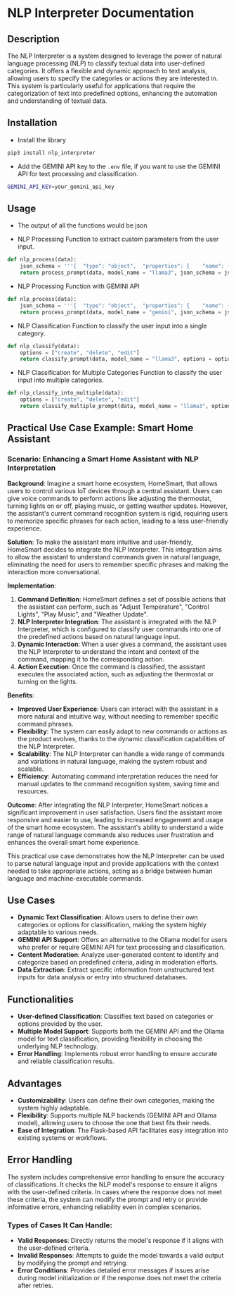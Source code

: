# NLP Interpreter Documentation

## Description

The NLP Interpreter is a  system designed to leverage the power of natural language processing (NLP) to classify textual data into user-defined categories. It offers a flexible and dynamic approach to text analysis, allowing users to specify the categories or actions they are interested in. This system is particularly useful for applications that require the categorization of text into predefined options, enhancing the automation and understanding of textual data.

## Installation
- Install the library 
```bash
pip3 install nlp_interpreter
```
- Add the GEMINI API key to the `.env` file, if you want to use the GEMINI API for text processing and classification.
```bash
GEMINI_API_KEY=your_gemini_api_key
```

## Usage
- The output of all the functions would be json 

- NLP Processing Function to extract custom parameters from the user input.
 
```py
def nlp_process(data):
    json_schema = '''{  "type": "object",  "properties": {    "name": {      "type": "string"  },    "emotion": {      "type": "string"    }  },  "required": [    "name",    "emotion"  ]}'''
    return process_prompt(data, model_name = "llama3", json_schema = json_schema)
```
- NLP Processing Function with GEMINI API
 
```py
def nlp_process(data):
    json_schema = '''{  "type": "object",  "properties": {    "name": {      "type": "string"  },    "emotion": {      "type": "string"    }  },  "required": [    "name",    "emotion"  ]}'''
    return process_prompt(data, model_name = "gemini", json_schema = json_schema)
```

- NLP Classification Function to classify the user input into a single category.
 
```py
def nlp_classify(data):
    options = ["create", "delete", "edit"]
    return classify_prompt(data, model_name = "llama3", options = options)
```

- NLP Classification for Multiple Categories Function to classify the user input into multiple categories.
 
```py
def nlp_classify_into_multiple(data):
    options = ["create", "delete", "edit"]
    return classify_multiple_prompt(data, model_name = "llama3", options = options)
```

## Practical Use Case Example: Smart Home Assistant

### Scenario: Enhancing a Smart Home Assistant with NLP Interpretation

**Background**: Imagine a smart home ecosystem, HomeSmart, that allows users to control various IoT devices through a central assistant. Users can give voice commands to perform actions like adjusting the thermostat, turning lights on or off, playing music, or getting weather updates. However, the assistant's current command recognition system is rigid, requiring users to memorize specific phrases for each action, leading to a less user-friendly experience.

**Solution**: To make the assistant more intuitive and user-friendly, HomeSmart decides to integrate the NLP Interpreter. This integration aims to allow the assistant to understand commands given in natural language, eliminating the need for users to remember specific phrases and making the interaction more conversational.

**Implementation**:
1. **Command Definition**: HomeSmart defines a set of possible actions that the assistant can perform, such as "Adjust Temperature", "Control Lights", "Play Music", and "Weather Update".
2. **NLP Interpreter Integration**: The assistant is integrated with the NLP Interpreter, which is configured to classify user commands into one of the predefined actions based on natural language input.
3. **Dynamic Interaction**: When a user gives a command, the assistant uses the NLP Interpreter to understand the intent and context of the command, mapping it to the corresponding action.
4. **Action Execution**: Once the command is classified, the assistant executes the associated action, such as adjusting the thermostat or turning on the lights.

**Benefits**:
- **Improved User Experience**: Users can interact with the assistant in a more natural and intuitive way, without needing to remember specific command phrases.
- **Flexibility**: The system can easily adapt to new commands or actions as the product evolves, thanks to the dynamic classification capabilities of the NLP Interpreter.
- **Scalability**: The NLP Interpreter can handle a wide range of commands and variations in natural language, making the system robust and scalable.
- **Efficiency**: Automating command interpretation reduces the need for manual updates to the command recognition system, saving time and resources.

**Outcome**: After integrating the NLP Interpreter, HomeSmart notices a significant improvement in user satisfaction. Users find the assistant more responsive and easier to use, leading to increased engagement and usage of the smart home ecosystem. The assistant's ability to understand a wide range of natural language commands also reduces user frustration and enhances the overall smart home experience.

This practical use case demonstrates how the NLP Interpreter can be used to parse natural language input and provide applications with the context needed to take appropriate actions, acting as a bridge between human language and machine-executable commands.



## Use Cases

- **Dynamic Text Classification**: Allows users to define their own categories or options for classification, making the system highly adaptable to various needs.
- **GEMINI API Support**: Offers an alternative to the Ollama model for users who prefer or require GEMINI API for text processing and classification.
- **Content Moderation**: Analyze user-generated content to identify and categorize based on predefined criteria, aiding in moderation efforts.
- **Data Extraction**: Extract specific information from unstructured text inputs for data analysis or entry into structured databases.

## Functionalities

- **User-defined Classification**: Classifies text based on categories or options provided by the user.
- **Multiple Model Support**: Supports both the GEMINI API and the Ollama model for text classification, providing flexibility in choosing the underlying NLP technology.
- **Error Handling**: Implements robust error handling to ensure accurate and reliable classification results.

## Advantages

- **Customizability**: Users can define their own categories, making the system highly adaptable.
- **Flexibility**: Supports multiple NLP backends (GEMINI API and Ollama model), allowing users to choose the one that best fits their needs.
- **Ease of Integration**: The Flask-based API facilitates easy integration into existing systems or workflows.

## Error Handling

The system includes comprehensive error handling to ensure the accuracy of classifications. It checks the NLP model's response to ensure it aligns with the user-defined criteria. In cases where the response does not meet these criteria, the system can modify the prompt and retry or provide informative errors, enhancing reliability even in complex scenarios.

### Types of Cases It Can Handle:

- **Valid Responses**: Directly returns the model's response if it aligns with the user-defined criteria.
- **Invalid Responses**: Attempts to guide the model towards a valid output by modifying the prompt and retrying.
- **Error Conditions**: Provides detailed error messages if issues arise during model initialization or if the response does not meet the criteria after retries.

